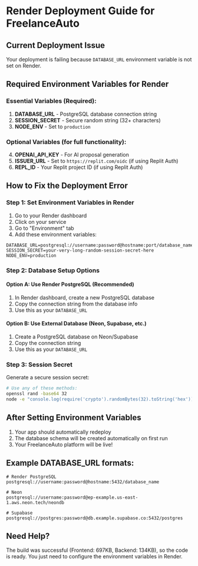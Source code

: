 # Render Deployment Guide for FreelanceAuto

## Current Deployment Issue
Your deployment is failing because `DATABASE_URL` environment variable is not set on Render.

## Required Environment Variables for Render

### Essential Variables (Required):
1. **DATABASE_URL** - PostgreSQL database connection string
2. **SESSION_SECRET** - Secure random string (32+ characters)
3. **NODE_ENV** - Set to `production`

### Optional Variables (for full functionality):
4. **OPENAI_API_KEY** - For AI proposal generation
5. **ISSUER_URL** - Set to `https://replit.com/oidc` (if using Replit Auth)
6. **REPL_ID** - Your Replit project ID (if using Replit Auth)

## How to Fix the Deployment Error

### Step 1: Set Environment Variables in Render
1. Go to your Render dashboard
2. Click on your service
3. Go to "Environment" tab
4. Add these environment variables:

```
DATABASE_URL=postgresql://username:password@hostname:port/database_name
SESSION_SECRET=your-very-long-random-session-secret-here
NODE_ENV=production
```

### Step 2: Database Setup Options

#### Option A: Use Render PostgreSQL (Recommended)
1. In Render dashboard, create a new PostgreSQL database
2. Copy the connection string from the database info
3. Use this as your `DATABASE_URL`

#### Option B: Use External Database (Neon, Supabase, etc.)
1. Create a PostgreSQL database on Neon/Supabase
2. Copy the connection string
3. Use this as your `DATABASE_URL`

### Step 3: Session Secret
Generate a secure session secret:
```bash
# Use any of these methods:
openssl rand -base64 32
node -e "console.log(require('crypto').randomBytes(32).toString('hex'))"
```

## After Setting Environment Variables
1. Your app should automatically redeploy
2. The database schema will be created automatically on first run
3. Your FreelanceAuto platform will be live!

## Example DATABASE_URL formats:
```
# Render PostgreSQL
postgresql://username:password@hostname:5432/database_name

# Neon
postgresql://username:password@ep-example.us-east-1.aws.neon.tech/neondb

# Supabase
postgresql://postgres:password@db.example.supabase.co:5432/postgres
```

## Need Help?
The build was successful (Frontend: 697KB, Backend: 134KB), so the code is ready. You just need to configure the environment variables in Render.